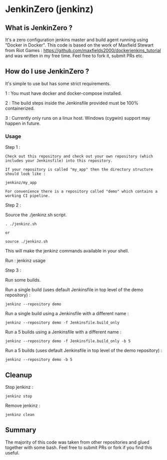 # JenkinZero (jenkinz)

## What is JenkinZero ?

It's a zero configuration jenkins master and build agent running using "Docker in Docker".  This code is based on the work of Maxfield Stewart from Riot Games : https://github.com/maxfields2000/dockerjenkins_tutorial and was written in my free time.  Feel free to fork it, submit PRs etc.

## How do I use JenkinZero ?

It's simple to use but has some strict requirements.  

1 : You must have docker and docker-compose installed.

2 : The build steps inside the Jenkinsfile provided must be 100% containerized.

3 : Currently only runs on a linux host.  Windows (cygwin) support may happen in future.

### Usage

Step 1 :
```
Check out this repository and check out your own repository (which includes your Jenkinsfile) into this repository.

If your repository is called "my_app" then the directory structure should look like :

jenkinz/my_app

For convenience there is a repository called "demo" which contains a working CI pipeline.
```

Step 2 :

Source the ./jenkinz.sh script.

```
. ./jenkinz.sh

or

source ./jenkinz.sh
```

This will make the jenkinz commands available in your shell.  

Run : jenkinz usage

Step 3 :

Run some builds.

Run a single build (uses default Jenkinsfile in top level of the demo repository) :
```
jenkinz --repository demo 

```

Run a single build using a Jenkinsfile with a different name :
```
jenkinz --repository demo -f Jenkinsfile.build_only 

```

Run a 5 builds using a Jenkinsfile with a different name :
```
jenkinz --repository demo -f Jenkinsfile.build_only -b 5

```

Run a 5 builds (uses default Jenkinsfile in top level of the demo repository) :
```
jenkinz --repository demo -b 5 

```

## Cleanup

Stop jenkinz :
```
jenkinz stop
```

Remove jenkinz :
```
jenkinz clean
```

## Summary

The majority of this code was taken from other repositories and glued together with some bash.  Feel free
to submit PRs or fork if you find this useful.
